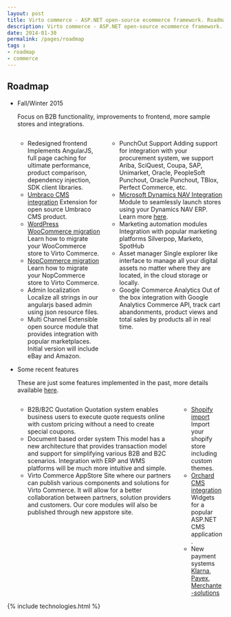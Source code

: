 ```yaml
---
layout: post
title: Virto commerce - ASP.NET open-source ecommerce framework. Roadmap
description: Virto commerce - ASP.NET open-source ecommerce framework. Roadmap
date: 2014-01-30
permalink: /pages/roadmap
tags : 
- roadmap
- commerce
---
```

<article role="main" class="main">
	<!-- Roadmap -->
	<div class="roadmap __responsive">
		<h1 class="head-title">Roadmap</h1>
		<ul class="list">
			<li class="list-item">
				<div class="roadmap-ico"></div>
				<p class="roadmap-title">Fall/Winter 2015</p>
				<p class="roadmap-descr">Focus on B2B functionality, improvements to frontend, more sample stores and integrations.</p>
				<div class="columns">
					<div class="column">
						<div class="block">
							<ul class="list">
								<li>
									<span class="title">Redesigned frontend</span>
									<span class="descr">Implements AngularJS, full page caching for ultimate performance, product comparison, dependency injection, SDK client libraries.</span>
								</li>
								<li>
									<span class="title"><a href="/features/umbraco-cms-ecommerce">Umbraco CMS integration</a></span>
									<span class="descr">Extension for open source Umbraco CMS product.</span>
								</li>
								<li>
									<span class="title"><a href="/features/wordpress-woocommerce-migration">WordPress WooCommerce migration</a></span>
									<span class="descr">Learn how to migrate your WooCommerce store to Virto Commerce.</span>
								</li>
								<li>
									<span class="title"><a href="/features/nopcommerce-migration">NopCommerce migration</a></span>
									<span class="descr">Learn how to migrate your NopCommerce store to Virto Commerce.</span>
								</li>
								<li>
									<span class="title">Admin localization</span>
									<span class="descr">Localize all strings in our angularjs based admin using json resource files.</span>
								</li>
								<li>
									<span class="title">Multi Channel</span>
									<span class="descr">Extensible open source module that provides integration with popular marketplaces. Initial version will include eBay and Amazon.</span>
								</li>
							</ul>
						</div>
					</div>
					<div class="column">
						<div class="block">
							<ul class="list">
								<li>
									<span class="title">PunchOut Support</span>
									<span class="descr">Adding support for integration with your procurement system, we support Ariba, SciQuest, Coupa, SAP, Unimarket, Oracle, PeopleSoft Punchout, Oracle Punchout, TBlox, Perfect Commerce, etc.</span>
								</li>
								<li>
									<span class="title"><a href="/features/ecommerce-microsoft-dynamics-nav">Microsoft Dynamics NAV Integration</a></span>
									<span class="descr">Module to seamlessly launch stores using your Dynamics NAV ERP. Learn more <a href="/features/ecommerce-microsoft-dynamics-nav">here</a>.</span>
								</li>
								<li>
									<span class="title">Marketing automation modules</span>
									<span class="descr">Integration with popular marketing platforms Silverpop, Marketo, SpotHub</span>
								</li>
								<li>
									<span class="title">Asset manager</span>
									<span class="descr">Single explorer like interface to manage all your digital assets no matter where they are located, in the cloud storage or locally.</span>
								</li>
								<li>
									<span class="title">Google Commerce Analytics</span>
									<span class="descr">Out of the box integration with Google Analytics Commerce API, track cart abandonments, product views and total sales by products all in real time.</span>
								</li>
							</ul>
						</div>
					</div>
				</div>
			</li>
			<li class="list-item">
				<div class="roadmap-ico"></div>
				<p class="roadmap-title">Some recent features</p>
				<p class="roadmap-descr">These are just some features implemented in the past, more details available <a href="https://github.com/VirtoCommerce/vc-community/releases" targe="_blanl">here</a>.</p>
				<div class="columns">
					<div class="column">
						<div class="block">
							<ul class="list">
								<li>
									<span class="title">B2B/B2C Quotation</span>
									<span class="descr">Quotation system enables business users to execute quote requests online with custom pricing without a need to create special coupons.</span>
								</li>
								<li>
									<span class="title">Document based order system</span>
									<span class="descr">This model has a new architecture that provides transaction model and support for simplifying various B2B and B2C scenarios. Integration with ERP and WMS platforms will be much more intuitive and simple.</span>
								</li>
								<li>
									<span class="title">Virto Commerce AppStore</span>
									<span class="descr">Site where our partners can publish various components and solutions for Virto Commerce. It will allow for a better collaboration between partners, solution providers and customers. Our core modules will also be published through new appstore site.</span>
								</li>
							</ul>
						</div>
					</div>
					<div class="column">
						<div class="block">
							<ul class="list">
								<li>
									<span class="title"><a href="/features/shopify-migration">Shopify import</a></span>
									<span class="descr">Import your shopify store including custom themes.</span>
								</li>
								<li>
									<span class="title"><a href="/features/orchard-cms-ecommerce">Orchard CMS integration</a></span>
									<span class="descr">Widgets for a popular ASP.NET CMS application.</span>
								</li>
								<li>
									<span class="title">New payment systems</span>
									<span class="descr"><a href="https://klarna.com" rel="nofollow">Klarna</a>, <a href="http://payex.com" rel="nofollow">Payex</a>, <a href="https://www.merchante-solutions.com/" rel="nofollow">Merchante-solutions</a></span>
								</li>
							</ul>
						</div>
					</div>
				</div>
			</li>
		</ul>
	</div>
	{% include technologies.html %}
</article>
